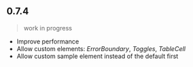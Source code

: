 ## 0.7.4
> work in progress

- Improve performance
- Allow custom elements: _ErrorBoundary_, _Toggles_, _TableCell_
- Allow custom sample element instead of the default first
